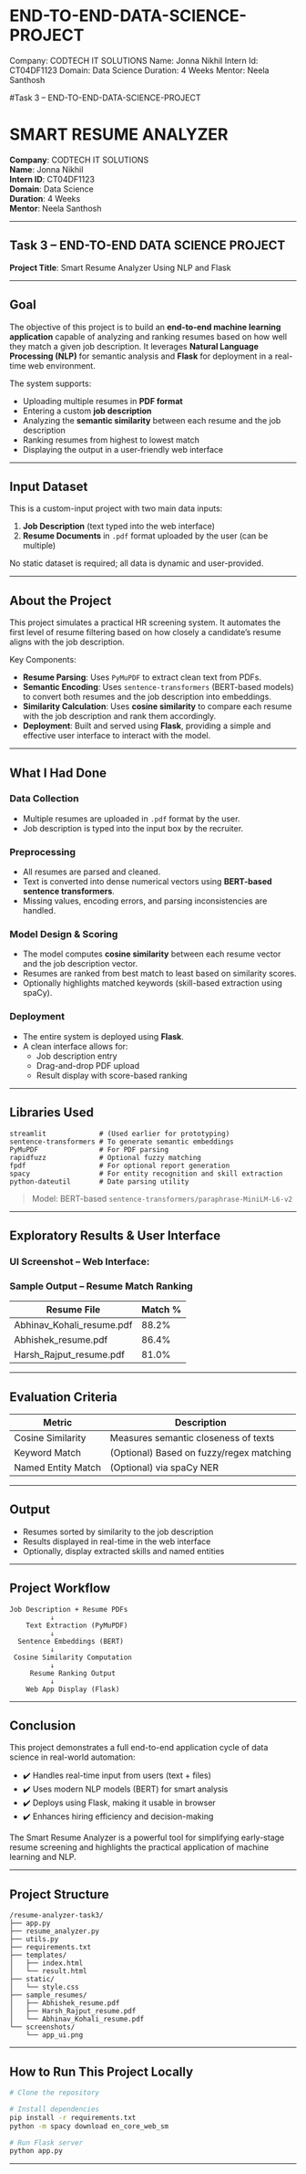 # END-TO-END-DATA-SCIENCE-PROJECT

Company: CODTECH IT SOLUTIONS 
Name: Jonna Nikhil 
Intern Id: CT04DF1123 
Domain: Data Science 
Duration: 4 Weeks 
Mentor: Neela Santhosh

#Task 3 – END-TO-END-DATA-SCIENCE-PROJECT
# SMART RESUME ANALYZER

**Company**: CODTECH IT SOLUTIONS  
**Name**: Jonna Nikhil  
**Intern ID**: CT04DF1123  
**Domain**: Data Science  
**Duration**: 4 Weeks  
**Mentor**: Neela Santhosh  

---

## Task 3 – END-TO-END DATA SCIENCE PROJECT  
**Project Title**: Smart Resume Analyzer Using NLP and Flask

---

## Goal

The objective of this project is to build an **end-to-end machine learning application** capable of analyzing and ranking resumes based on how well they match a given job description. It leverages **Natural Language Processing (NLP)** for semantic analysis and **Flask** for deployment in a real-time web environment.

The system supports:
- Uploading multiple resumes in **PDF format**
- Entering a custom **job description**
- Analyzing the **semantic similarity** between each resume and the job description
- Ranking resumes from highest to lowest match
- Displaying the output in a user-friendly web interface

---

## Input Dataset

This is a custom-input project with two main data inputs:
1. **Job Description** (text typed into the web interface)
2. **Resume Documents** in `.pdf` format uploaded by the user (can be multiple)

No static dataset is required; all data is dynamic and user-provided.

---

## About the Project

This project simulates a practical HR screening system. It automates the first level of resume filtering based on how closely a candidate’s resume aligns with the job description.

Key Components:
- **Resume Parsing**: Uses `PyMuPDF` to extract clean text from PDFs.
- **Semantic Encoding**: Uses `sentence-transformers` (BERT-based models) to convert both resumes and the job description into embeddings.
- **Similarity Calculation**: Uses **cosine similarity** to compare each resume with the job description and rank them accordingly.
- **Deployment**: Built and served using **Flask**, providing a simple and effective user interface to interact with the model.

---

## What I Had Done

### Data Collection
- Multiple resumes are uploaded in `.pdf` format by the user.
- Job description is typed into the input box by the recruiter.

### Preprocessing
- All resumes are parsed and cleaned.
- Text is converted into dense numerical vectors using **BERT-based sentence transformers**.
- Missing values, encoding errors, and parsing inconsistencies are handled.

### Model Design & Scoring
- The model computes **cosine similarity** between each resume vector and the job description vector.
- Resumes are ranked from best match to least based on similarity scores.
- Optionally highlights matched keywords (skill-based extraction using spaCy).

### Deployment
- The entire system is deployed using **Flask**.
- A clean interface allows for:
  - Job description entry
  - Drag-and-drop PDF upload
  - Result display with score-based ranking

---

## Libraries Used

```text
streamlit             # (Used earlier for prototyping)
sentence-transformers # To generate semantic embeddings
PyMuPDF               # For PDF parsing
rapidfuzz             # Optional fuzzy matching
fpdf                  # For optional report generation
spacy                 # For entity recognition and skill extraction
python-dateutil       # Date parsing utility
```

> Model: BERT-based `sentence-transformers/paraphrase-MiniLM-L6-v2`

---

## Exploratory Results & User Interface

### UI Screenshot – Web Interface:


### Sample Output – Resume Match Ranking

| Resume File              | Match % |
|--------------------------|---------|
| Abhinav_Kohali_resume.pdf | 88.2%   |
| Abhishek_resume.pdf       | 86.4%   |
| Harsh_Rajput_resume.pdf   | 81.0%   |

---

##  Evaluation Criteria

| Metric             | Description                              |
|--------------------|------------------------------------------|
| Cosine Similarity  | Measures semantic closeness of texts     |
| Keyword Match      | (Optional) Based on fuzzy/regex matching |
| Named Entity Match | (Optional) via spaCy NER                 |

---

##  Output

-  Resumes sorted by similarity to the job description
-  Results displayed in real-time in the web interface
-  Optionally, display extracted skills and named entities

---

##  Project Workflow

```
Job Description + Resume PDFs
          ↓
    Text Extraction (PyMuPDF)
          ↓
  Sentence Embeddings (BERT)
          ↓
 Cosine Similarity Computation
          ↓
     Resume Ranking Output
          ↓
    Web App Display (Flask)
```

---

## Conclusion

This project demonstrates a full end-to-end application cycle of data science in real-world automation:

- ✔️ Handles real-time input from users (text + files)
- ✔️ Uses modern NLP models (BERT) for smart analysis
- ✔️ Deploys using Flask, making it usable in browser
- ✔️ Enhances hiring efficiency and decision-making

The Smart Resume Analyzer is a powerful tool for simplifying early-stage resume screening and highlights the practical application of machine learning and NLP.

---

## Project Structure

```
/resume-analyzer-task3/
├── app.py
├── resume_analyzer.py
├── utils.py
├── requirements.txt
├── templates/
│   ├── index.html
│   └── result.html
├── static/
│   └── style.css
├── sample_resumes/
│   ├── Abhishek_resume.pdf
│   ├── Harsh_Rajput_resume.pdf
│   └── Abhinav_Kohali_resume.pdf
└── screenshots/
    └── app_ui.png
```

---

## How to Run This Project Locally

```bash
# Clone the repository

# Install dependencies
pip install -r requirements.txt
python -m spacy download en_core_web_sm

# Run Flask server
python app.py
```

---
